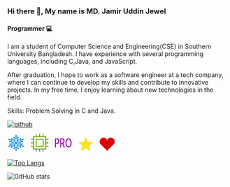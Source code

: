 ### Hi there 👋, My name is MD. Jamir Uddin Jewel
#### Programmer 💻
I am a student of Computer Science and Engineering(CSE) in Southern University Bangladesh. I have experience with several programming languages, including C,Java, and JavaScript.

After graduation, I hope to work as a software engineer at a tech company, where I can continue to develop my skills and contribute to innovative projects. In my free time, I enjoy learning about new technologies in the field.

Skills: Problem Solving  in C and Java.


[<img src='https://cdn.jsdelivr.net/npm/simple-icons@3.0.1/icons/github.svg' alt='github' height='40'>](https://github.com/md-ju-jewel)  

<a href='https://archiveprogram.github.com/'><img src='https://raw.githubusercontent.com/acervenky/animated-github-badges/master/assets/acbadge.gif' width='40' height='40'></a> <a href='https://docs.github.com/en/developers'><img src='https://raw.githubusercontent.com/acervenky/animated-github-badges/master/assets/devbadge.gif' width='40' height='40'></a> <a href='https://github.com/pricing'><img src='https://raw.githubusercontent.com/acervenky/animated-github-badges/master/assets/pro.gif' width='40' height='40'></a> <a href='https://stars.github.com/'><img src='https://raw.githubusercontent.com/acervenky/animated-github-badges/master/assets/starbadge.gif' width='35' height='35'></a> <a href='https://docs.github.com/en/github/supporting-the-open-source-community-with-github-sponsors'><img src='https://raw.githubusercontent.com/acervenky/animated-github-badges/master/assets/sponsorbadge.gif' width='35' height='35'></a> 

[![Top Langs](https://github-readme-stats.vercel.app/api/top-langs/?username=md-ju-jewel)](https://github.com/anuraghazra/github-readme-stats)

![GitHub stats](https://github-readme-stats.vercel.app/api?username=md-ju-jewel&show_icons=true)  

